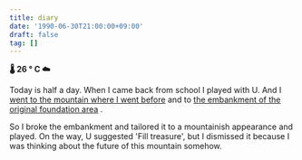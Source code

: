 ```yaml
---
title: diary
date: '1990-06-30T21:00:00+09:00'
draft: false
tag: []
---
```


**🌡 26 ° C ☁**

Today is half a day. When I came back from school I played with U. And I [went to the mountain where I went before](./11-diary.md) and to [the embankment of the original foundation area](./11-diary.md) .

So I broke the embankment and tailored it to a mountainish appearance and played. On the way, U suggested 'Fill treasure', but I dismissed it because I was thinking about the future of this mountain somehow.